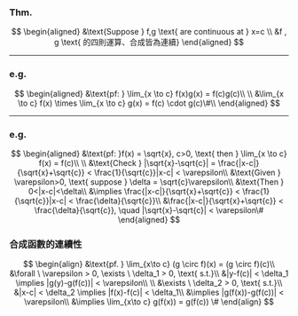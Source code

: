 ### Thm.
$$
\begin{aligned}
&\text{Suppose } f,g \text{ are continuous at } x=c \\ 
&f , g \text{ 的四則運算、合成皆為連續}
\end{aligned}
$$
*** 
### e.g.
$$
\begin{aligned}
&\text{pf: } \lim_{x \to c} f(x)g(x) = f(c)g(c)\\
\\
&\lim_{x \to c} f(x) \times \lim_{x \to c} g(x) = f(c) \cdot g(c)\#\\
\end{aligned}
$$
*** 
### e.g.
$$
\begin{aligned}
&\text{pf: }f(x) = \sqrt{x}, c>0, \text{ then } \lim_{x \to c} f(x) = f(c)\\
\\
&\text{Check } |\sqrt{x}-\sqrt{c}| = \frac{|x-c|}{\sqrt{x}+\sqrt{c}} < \frac{1}{\sqrt{c}}|x-c| < \varepsilon\\
&\text{Given } \varepsilon>0, \text{ suppose } \delta = \sqrt{c}\varepsilon\\
&\text{Then } 0<|x-c|<\delta\\
&\implies \frac{|x-c|}{\sqrt{x}+\sqrt{c}} < \frac{1}{\sqrt{c}}|x-c| < \frac{\delta}{\sqrt{c}}\\
&\frac{|x-c|}{\sqrt{x}+\sqrt{c}} < \frac{\delta}{\sqrt{c}}, \quad |\sqrt{x}-\sqrt{c}| < \varepsilon\#
\end{aligned}
$$
### 合成函數的連續性
$$
\begin{align}
&\text{pf. } \lim_{x\to c} (g \circ f)(x) = (g \circ f)(c)\\
&\forall \ \varepsilon > 0, \exists \ \delta_1 > 0, \text{ s.t.}\\
&|y-f(c)| < \delta_1 \implies |g(y)-g(f(c))| < \varepsilon\\
\\
&\exists \ \delta_2 > 0, \text{ s.t.}\\
&|x-c| < \delta_2 \implies |f(x)-f(c)| < \delta_1\\
&\implies |g(f(x))-g(f(c))| < \varepsilon\\
&\implies \lim_{x\to c} g(f(x)) = g(f(c)) \#
\end{align}
$$